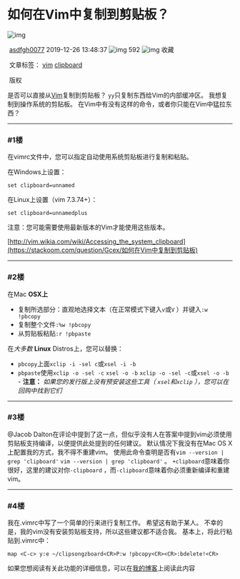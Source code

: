 # 如何在Vim中复制到剪贴板？

![img](https://csdnimg.cn/release/blogv2/dist/pc/img/translate.png)

​                    [asdfgh0077](https://blog.csdn.net/asdfgh0077)                    2019-12-26 13:48:37                    ![img](https://csdnimg.cn/release/blogv2/dist/pc/img/articleReadEyes.png)                    592                                            ![img](https://csdnimg.cn/release/blogv2/dist/pc/img/tobarCollect.png)                                                收藏                                                                                        

​                            文章标签：                                [vim](https://www.csdn.net/tags/MtTaEg0sMDM5OTAtYmxvZwO0O0OO0O0O.html)                                [clipboard](https://www.csdn.net/tags/MtTaEg0sMzk1MDYtYmxvZwO0O0OO0O0O.html)                    

​                    版权                

 是否可以直接从[Vim](http://www.javaxxz.com/thread-368216-1-1.html)复制到剪贴板？ `yy`只复制东西给Vim的内部缓冲区。 我想复制到操作系统的剪贴板。 在Vim中有没有这样的命令，或者你只能在Vim中猛拉东西？ 

------

### #1楼

 在vimrc文件中，您可以指定自动使用系统剪贴板进行复制和粘贴。 

 在Windows上设置： 

```
set clipboard=unnamed
```

 在Linux上设置（vim 7.3.74+）： 

```
set clipboard=unnamedplus
```

 注意：您可能需要使用最新版本的Vim才能使用这些版本。 

 [http://vim.wikia.com/wiki/Accessing_the_system_clipboard](https://stackoom.com/question/Gcex/如何在Vim中复制到剪贴板) 

------

### #2楼

 在Mac **OSX上** 

-  复制所选部分：直观地选择文本（在正常模式下键入`v`或`V` ）并键入`:w !pbcopy` 
-  复制整个文件`:%w !pbcopy` 
-  从剪贴板粘贴`:r !pbpaste` 

 在*大多数* **Linux** Distros上，您可以替换： 

-  `pbcopy`上面`xclip -i -sel c`或`xsel -i -b` 
-  `pbpaste`使用`xclip -o -sel -c` `xsel -o -b` `xclip -o -sel -c`或`xsel -o -b` 
   \- **注意：** *如果您的发行版上没有预安装这些工具（ `xsel`和`xclip` ），您可以在回购中找到它们* 

------

### #3楼

 @Jacob Dalton在评论中提到了这一点，但似乎没有人在答案中提到vim必须使用剪贴板支持编译，以便提供此处提到的任何建议。 默认情况下我没有在Mac OS X上配置我的方式，我不得不重建vim。 使用此命令查明是否有`vim --version | grep 'clipboard'` `vim --version | grep 'clipboard'` 。 `+clipboard`意味着你很好，这里的建议对你`-clipboard` ，而`-clipboard`意味着你必须重新编译和重建vim。 

------

### #4楼

 我在.vimrc中写了一个简单的行来进行复制工作。 希望这有助于某人。 不幸的是，我的vim没有安装剪贴板支持，所以这些建议都不适合我。 基本上，将此行粘贴到.vimrc中： 

```
map <C-c> y:e ~/clipsongzboard<CR>P:w !pbcopy<CR><CR>:bdelete!<CR>
```

 如果您想阅读有关此功能的详细信息，可以在[我的博客](https://stackoom.com/question/Gcex/如何在Vim中复制到剪贴板)上阅读此内容 